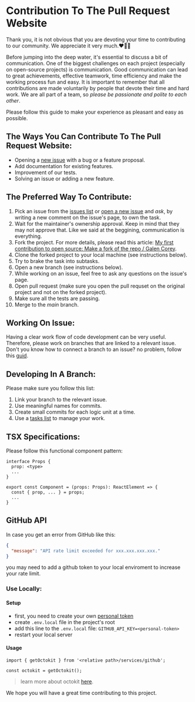 # Contribution To The Pull Request Website
Thank you, it is not obvious that you are devoting your time to contributing to our community.
We appreciate it very much.❤️🙏🏻

Before jumping into the deep water, it's essential to discuss a bit of communication.
One of the biggest challenges on each project (especially on open-source projects) is communication.
Good communication can lead to great achievements, effective teamwork, time efficiency and make the working process fun and easy.
It is important to remember that all contributions are made voluntarily by people that devote their time and hard work. We are all part of a team, so *please be passionate and polite to each other*.

Please follow this guide to make your experience as pleasant and easy as possible.

## The Ways You Can Contribute To The Pull Request Website:
* Opening a [new issue](https://github.com/Pull-Request-Community/pull-request-community-website/issues/new) with a bug or a feature proposal.
* Add documentation for existing features.
* Improvement of our tests.
* Solving an issue or adding a new feature.

## The Preferred Way To Contribute:
1. Pick an issue from the [issues list](https://github.com/Pull-Request-Community/pull-request-community-website/issues) or [open a new issue](https://github.com/Pull-Request-Community/pull-request-community-website/issues/new) and *ask*, by writing a new comment on the issue's page, to own the task.
2. Wait for the maintainer's ownership approval. Keep in mind that they may not approve that. Like we said at the beggining, communication is everything.
3. Fork the project. For more details, please read this article: [My first contribution to open source: Make a fork of the repo / Galen Corey](https://opensource.com/article/19/11/first-open-source-contribution-fork-clone).
4. Clone the forked project to your local machine (see instructions below).
5. Try to brake the task into subtasks.
6. Open a new branch (see instructions below).
7. While working on an issue, feel free to ask any questions on the issue's page.
8. Open pull request (make sure you open the pull requset on the original project and not on the forked project).
9. Make sure all the tests are passing.
10. Merge to the *main* branch.

## Working On Issue: 
Having a clear work flow of code development can be very useful. Therefore, please work on branches that are linked to a relevant issue.
Don't you know how to connect a branch to an issue? no problem, follow this [guid](https://docs.github.com/en/issues/tracking-your-work-with-issues/creating-a-branch-for-an-issue).
 
## Developing In A Branch:
Please make sure you follow this list:
1) Link your branch to the relevant issue.
2) Use meaningful names for commits.
3) Create small commits for each logic unit at a time.
4) Use a [tasks list](https://docs.github.com/en/issues/tracking-your-work-with-issues/about-task-lists) to manage your work.

## TSX Specifications:
Please follow this functional component pattern:
```
interface Props {
  prop: <type>
  ...
}

export const Component = (props: Props): ReactElement => {
  const { prop, ... } = props;
  ...
}
```

## GitHub API

In case you get an error from GitHub like this:

```json
{
  "message": "API rate limit exceeded for xxx.xxx.xxx.xxx."
}
```

you may need to add a github token to your local enviroment to increase your rate limit.

### Use Locally:

#### Setup

- first, you need to create your own [personal token](https://docs.github.com/en/enterprise-server@3.4/authentication/keeping-your-account-and-data-secure/creating-a-personal-access-token)
- create `.env.local` file in the project's root
- add this line to the `.env.local` file: `GITHUB_API_KEY=<personal-token>`
- restart your local server

#### Usage

```tsx
import { getOctokit } from '<relative path>/services/github';

const octokit = getOctokit();
```

> learn more about octokit [here](https://github.com/octokit/octokit.js#octokitrest-endpoint-methods).

We hope you will have a great time contributing to this project.

